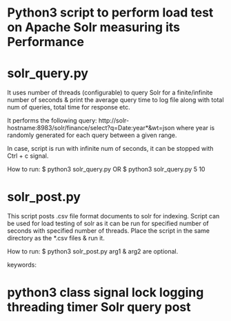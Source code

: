 # Python3 script to perform load test on Apache Solr measuring its Performance

# solr_query.py
It uses number of threads (configurable) to query Solr for a finite/infinite number of seconds & print the average query time to log file along with total num of queries, total time for response etc.

It performs the following query:
http://solr-hostname:8983/solr/finance/select?q=Date:year*&wt=json
  where year is randomly generated for each query between a given range.
  
In case, script is run with infinite num of seconds, it can be stopped with Ctrl + c signal.

How to run:
$ python3 solr_query.py
 OR
$ python3 solr_query.py 5 10


# solr_post.py

This script posts .csv file format documents to solr for indexing. Script can be used for load testing of solr as it can be run for specified number of seconds with specified number of threads.
Place the script in the same directory as the *.csv files & run it.

How to run:
$ python3 solr_post.py <num of threads> <time to run in seconds>
arg1 & arg2 are optional.
  
keywords: 
# python3 class signal lock logging threading timer Solr query post


